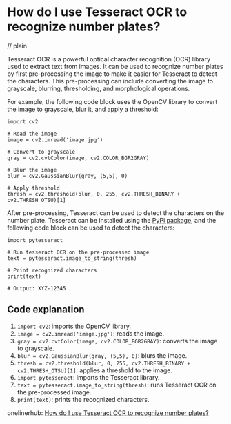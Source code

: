 # How do I use Tesseract OCR to recognize number plates?
// plain

Tesseract OCR is a powerful optical character recognition (OCR) library used to extract text from images. It can be used to recognize number plates by first pre-processing the image to make it easier for Tesseract to detect the characters. This pre-processing can include converting the image to grayscale, blurring, thresholding, and morphological operations.

For example, the following code block uses the OpenCV library to convert the image to grayscale, blur it, and apply a threshold:

```
import cv2

# Read the image
image = cv2.imread('image.jpg')

# Convert to grayscale
gray = cv2.cvtColor(image, cv2.COLOR_BGR2GRAY)

# Blur the image
blur = cv2.GaussianBlur(gray, (5,5), 0)

# Apply threshold
thresh = cv2.threshold(blur, 0, 255, cv2.THRESH_BINARY + cv2.THRESH_OTSU)[1]
```

After pre-processing, Tesseract can be used to detect the characters on the number plate. Tesseract can be installed using the [PyPi package](https://pypi.org/project/pytesseract/), and the following code block can be used to detect the characters:

```
import pytesseract

# Run tesseract OCR on the pre-processed image
text = pytesseract.image_to_string(thresh)

# Print recognized characters
print(text)

# Output: XYZ-12345
```

## Code explanation


1. `import cv2`: imports the OpenCV library.
2. `image = cv2.imread('image.jpg')`: reads the image.
3. `gray = cv2.cvtColor(image, cv2.COLOR_BGR2GRAY)`: converts the image to grayscale.
4. `blur = cv2.GaussianBlur(gray, (5,5), 0)`: blurs the image.
5. `thresh = cv2.threshold(blur, 0, 255, cv2.THRESH_BINARY + cv2.THRESH_OTSU)[1]`: applies a threshold to the image.
6. `import pytesseract`: imports the Tesseract library.
7. `text = pytesseract.image_to_string(thresh)`: runs Tesseract OCR on the pre-processed image.
8. `print(text)`: prints the recognized characters.

onelinerhub: [How do I use Tesseract OCR to recognize number plates?](https://onelinerhub.com/tesseract-ocr/how-do-i-use-tesseract-ocr-to-recognize-number-plates)